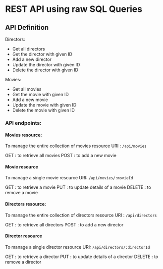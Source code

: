 # REST API using raw SQL Queries

## API Definition

Directors:

- Get all directors
- Get the director with given ID
- Add a new director
- Update the director with given ID
- Delete the director with given ID

Movies:

- Get all movies
- Get the movie with given ID
- Add a new movie
- Update the movie with given ID
- Delete the movie with given ID

### API endpoints:

#### Movies resource:

To manage the entire collection of movies resource
URI : `/api/movies`

GET : to retrieve all movies
POST : to add a new movie

#### Movie resource

To manage a single movie resource
URI: `/api/movies/:movieId`

GET : to retrieve a movie
PUT : to update details of a movie
DELETE : to remove a movie

#### Directors resource:

To manage the entire collection of directors resource
URI : `/api/directors`

GET : to retrieve all directors
POST : to add a new director

#### Director resource

To manage a single director resource
URI: `/api/directors/:directorId`

GET : to retrieve a director
PUT : to update details of a director
DELETE : to remove a director
